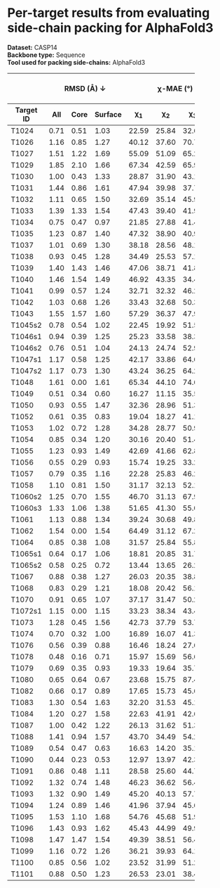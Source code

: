 # Per-target results from evaluating side-chain packing for AlphaFold3

**Dataset:** CASP14  
**Backbone type:** Sequence  
**Tool used for packing side-chains:** AlphaFold3  
<table style="width:85%;">
  <thead>
    <tr>
      <th></th>
      <th colspan="3"><strong>RMSD (Å) ↓</strong></th>
      <th colspan="4"><strong>&chi;-MAE (°) ↓</strong></th>
      <th><strong>RR (%) ↑</strong></th>
      <th colspan="3"><strong>Steric Clashes (#) ↓</strong></th>
    </tr>
    <tr>
      <th><strong>Target ID</strong></th>
      <th><strong>All</strong></th>
      <th><strong>Core</strong></th>
      <th><strong>Surface</strong></th>
      <th>&chi;<sub>1</sub></th>
      <th>&chi;<sub>2</sub></th>
      <th>&chi;<sub>3</sub></th>
      <th>&chi;<sub>4</sub></th>
      <th>&chi;<sub>1-4</sub></th>
      <th>100%</th>
      <th>90%</th>
      <th>80%</th>
    </tr>
  </thead>
  <tbody>
    <tr>
      <td>T1024</td>
      <td>0.71</td>
      <td>0.51</td>
      <td>1.03</td>
      <td>22.59</td>
      <td>25.84</td>
      <td>32.69</td>
      <td>35.98</td>
      <td>56.3</td>
      <td>53.0</td>
      <td>3.0</td>
      <td>1.0</td>
    </tr>
    <tr>
      <td>T1026</td>
      <td>1.16</td>
      <td>0.85</td>
      <td>1.27</td>
      <td>40.12</td>
      <td>37.60</td>
      <td>70.74</td>
      <td>80.39</td>
      <td>40.9</td>
      <td>18.0</td>
      <td>0.0</td>
      <td>0.0</td>
    </tr>
    <tr>
      <td>T1027</td>
      <td>1.51</td>
      <td>1.22</td>
      <td>1.69</td>
      <td>55.09</td>
      <td>51.09</td>
      <td>65.22</td>
      <td>52.80</td>
      <td>18.1</td>
      <td>115.0</td>
      <td>35.0</td>
      <td>12.0</td>
    </tr>
    <tr>
      <td>T1029</td>
      <td>1.85</td>
      <td>2.10</td>
      <td>1.66</td>
      <td>67.34</td>
      <td>42.59</td>
      <td>65.99</td>
      <td>52.12</td>
      <td>20.4</td>
      <td>26.0</td>
      <td>2.0</td>
      <td>0.0</td>
    </tr>
    <tr>
      <td>T1030</td>
      <td>1.00</td>
      <td>0.43</td>
      <td>1.33</td>
      <td>28.87</td>
      <td>31.90</td>
      <td>43.16</td>
      <td>54.13</td>
      <td>42.1</td>
      <td>38.0</td>
      <td>4.0</td>
      <td>0.0</td>
    </tr>
    <tr>
      <td>T1031</td>
      <td>1.44</td>
      <td>0.86</td>
      <td>1.61</td>
      <td>47.94</td>
      <td>39.98</td>
      <td>37.70</td>
      <td>18.41</td>
      <td>25.3</td>
      <td>11.0</td>
      <td>1.0</td>
      <td>0.0</td>
    </tr>
    <tr>
      <td>T1032</td>
      <td>1.11</td>
      <td>0.65</td>
      <td>1.50</td>
      <td>32.69</td>
      <td>35.14</td>
      <td>45.94</td>
      <td>47.35</td>
      <td>42.2</td>
      <td>17.0</td>
      <td>0.0</td>
      <td>0.0</td>
    </tr>
    <tr>
      <td>T1033</td>
      <td>1.39</td>
      <td>1.33</td>
      <td>1.54</td>
      <td>47.43</td>
      <td>39.40</td>
      <td>41.93</td>
      <td>49.60</td>
      <td>28.7</td>
      <td>10.0</td>
      <td>1.0</td>
      <td>1.0</td>
    </tr>
    <tr>
      <td>T1034</td>
      <td>0.75</td>
      <td>0.47</td>
      <td>0.97</td>
      <td>21.85</td>
      <td>27.88</td>
      <td>41.42</td>
      <td>58.97</td>
      <td>55.3</td>
      <td>34.0</td>
      <td>6.0</td>
      <td>0.0</td>
    </tr>
    <tr>
      <td>T1035</td>
      <td>1.23</td>
      <td>0.87</td>
      <td>1.40</td>
      <td>47.32</td>
      <td>38.90</td>
      <td>40.95</td>
      <td>52.95</td>
      <td>32.6</td>
      <td>21.0</td>
      <td>1.0</td>
      <td>0.0</td>
    </tr>
    <tr>
      <td>T1037</td>
      <td>1.01</td>
      <td>0.69</td>
      <td>1.30</td>
      <td>38.18</td>
      <td>28.56</td>
      <td>48.17</td>
      <td>35.77</td>
      <td>40.9</td>
      <td>59.0</td>
      <td>5.0</td>
      <td>0.0</td>
    </tr>
    <tr>
      <td>T1038</td>
      <td>0.93</td>
      <td>0.45</td>
      <td>1.28</td>
      <td>34.49</td>
      <td>25.53</td>
      <td>57.14</td>
      <td>50.76</td>
      <td>49.4</td>
      <td>28.0</td>
      <td>7.0</td>
      <td>0.0</td>
    </tr>
    <tr>
      <td>T1039</td>
      <td>1.40</td>
      <td>1.43</td>
      <td>1.46</td>
      <td>47.06</td>
      <td>38.71</td>
      <td>41.81</td>
      <td>22.47</td>
      <td>23.8</td>
      <td>31.0</td>
      <td>3.0</td>
      <td>0.0</td>
    </tr>
    <tr>
      <td>T1040</td>
      <td>1.46</td>
      <td>1.54</td>
      <td>1.49</td>
      <td>46.92</td>
      <td>43.35</td>
      <td>34.47</td>
      <td>58.57</td>
      <td>26.9</td>
      <td>15.0</td>
      <td>5.0</td>
      <td>1.0</td>
    </tr>
    <tr>
      <td>T1041</td>
      <td>0.99</td>
      <td>0.57</td>
      <td>1.24</td>
      <td>32.71</td>
      <td>32.32</td>
      <td>46.29</td>
      <td>39.88</td>
      <td>43.7</td>
      <td>27.0</td>
      <td>1.0</td>
      <td>0.0</td>
    </tr>
    <tr>
      <td>T1042</td>
      <td>1.03</td>
      <td>0.68</td>
      <td>1.26</td>
      <td>33.43</td>
      <td>32.68</td>
      <td>50.37</td>
      <td>38.65</td>
      <td>37.9</td>
      <td>44.0</td>
      <td>5.0</td>
      <td>0.0</td>
    </tr>
    <tr>
      <td>T1043</td>
      <td>1.55</td>
      <td>1.57</td>
      <td>1.60</td>
      <td>57.29</td>
      <td>36.37</td>
      <td>47.90</td>
      <td>43.10</td>
      <td>21.8</td>
      <td>25.0</td>
      <td>4.0</td>
      <td>1.0</td>
    </tr>
    <tr>
      <td>T1045s2</td>
      <td>0.78</td>
      <td>0.54</td>
      <td>1.02</td>
      <td>22.45</td>
      <td>19.92</td>
      <td>51.55</td>
      <td>64.57</td>
      <td>60.9</td>
      <td>23.0</td>
      <td>0.0</td>
      <td>0.0</td>
    </tr>
    <tr>
      <td>T1046s1</td>
      <td>0.94</td>
      <td>0.39</td>
      <td>1.25</td>
      <td>25.23</td>
      <td>33.58</td>
      <td>38.36</td>
      <td>62.25</td>
      <td>62.7</td>
      <td>18.0</td>
      <td>2.0</td>
      <td>0.0</td>
    </tr>
    <tr>
      <td>T1046s2</td>
      <td>0.76</td>
      <td>0.51</td>
      <td>1.04</td>
      <td>24.13</td>
      <td>24.74</td>
      <td>52.95</td>
      <td>53.19</td>
      <td>60.0</td>
      <td>33.0</td>
      <td>2.0</td>
      <td>0.0</td>
    </tr>
    <tr>
      <td>T1047s1</td>
      <td>1.17</td>
      <td>0.58</td>
      <td>1.25</td>
      <td>42.17</td>
      <td>33.86</td>
      <td>64.68</td>
      <td>48.17</td>
      <td>42.1</td>
      <td>21.0</td>
      <td>2.0</td>
      <td>0.0</td>
    </tr>
    <tr>
      <td>T1047s2</td>
      <td>1.17</td>
      <td>0.73</td>
      <td>1.30</td>
      <td>43.24</td>
      <td>36.25</td>
      <td>64.29</td>
      <td>82.83</td>
      <td>40.2</td>
      <td>33.0</td>
      <td>10.0</td>
      <td>2.0</td>
    </tr>
    <tr>
      <td>T1048</td>
      <td>1.61</td>
      <td>0.00</td>
      <td>1.61</td>
      <td>65.34</td>
      <td>44.10</td>
      <td>74.62</td>
      <td>74.96</td>
      <td>14.8</td>
      <td>5.0</td>
      <td>0.0</td>
      <td>0.0</td>
    </tr>
    <tr>
      <td>T1049</td>
      <td>0.51</td>
      <td>0.34</td>
      <td>0.60</td>
      <td>16.27</td>
      <td>11.15</td>
      <td>35.51</td>
      <td>57.29</td>
      <td>79.3</td>
      <td>21.0</td>
      <td>3.0</td>
      <td>0.0</td>
    </tr>
    <tr>
      <td>T1050</td>
      <td>0.93</td>
      <td>0.55</td>
      <td>1.47</td>
      <td>32.36</td>
      <td>28.96</td>
      <td>51.33</td>
      <td>49.95</td>
      <td>51.9</td>
      <td>170.0</td>
      <td>28.0</td>
      <td>7.0</td>
    </tr>
    <tr>
      <td>T1052</td>
      <td>0.61</td>
      <td>0.35</td>
      <td>0.83</td>
      <td>19.04</td>
      <td>18.27</td>
      <td>41.11</td>
      <td>47.66</td>
      <td>70.8</td>
      <td>160.0</td>
      <td>10.0</td>
      <td>2.0</td>
    </tr>
    <tr>
      <td>T1053</td>
      <td>1.02</td>
      <td>0.72</td>
      <td>1.28</td>
      <td>34.28</td>
      <td>28.77</td>
      <td>50.93</td>
      <td>53.82</td>
      <td>41.9</td>
      <td>95.0</td>
      <td>8.0</td>
      <td>1.0</td>
    </tr>
    <tr>
      <td>T1054</td>
      <td>0.85</td>
      <td>0.34</td>
      <td>1.20</td>
      <td>30.16</td>
      <td>20.40</td>
      <td>51.49</td>
      <td>59.14</td>
      <td>62.7</td>
      <td>12.0</td>
      <td>1.0</td>
      <td>0.0</td>
    </tr>
    <tr>
      <td>T1055</td>
      <td>1.23</td>
      <td>0.93</td>
      <td>1.49</td>
      <td>42.69</td>
      <td>41.66</td>
      <td>62.84</td>
      <td>75.85</td>
      <td>32.7</td>
      <td>21.0</td>
      <td>4.0</td>
      <td>0.0</td>
    </tr>
    <tr>
      <td>T1056</td>
      <td>0.55</td>
      <td>0.29</td>
      <td>0.93</td>
      <td>15.74</td>
      <td>19.25</td>
      <td>33.20</td>
      <td>58.57</td>
      <td>68.8</td>
      <td>23.0</td>
      <td>3.0</td>
      <td>0.0</td>
    </tr>
    <tr>
      <td>T1057</td>
      <td>0.79</td>
      <td>0.35</td>
      <td>1.16</td>
      <td>22.28</td>
      <td>25.83</td>
      <td>46.23</td>
      <td>45.87</td>
      <td>57.4</td>
      <td>51.0</td>
      <td>4.0</td>
      <td>0.0</td>
    </tr>
    <tr>
      <td>T1058</td>
      <td>1.10</td>
      <td>0.81</td>
      <td>1.50</td>
      <td>31.17</td>
      <td>32.13</td>
      <td>52.10</td>
      <td>39.56</td>
      <td>47.8</td>
      <td>69.0</td>
      <td>10.0</td>
      <td>0.0</td>
    </tr>
    <tr>
      <td>T1060s2</td>
      <td>1.25</td>
      <td>0.70</td>
      <td>1.55</td>
      <td>46.70</td>
      <td>31.13</td>
      <td>67.97</td>
      <td>43.16</td>
      <td>37.9</td>
      <td>78.0</td>
      <td>11.0</td>
      <td>5.0</td>
    </tr>
    <tr>
      <td>T1060s3</td>
      <td>1.33</td>
      <td>1.06</td>
      <td>1.38</td>
      <td>51.65</td>
      <td>41.30</td>
      <td>55.08</td>
      <td>34.20</td>
      <td>37.7</td>
      <td>12.0</td>
      <td>1.0</td>
      <td>0.0</td>
    </tr>
    <tr>
      <td>T1061</td>
      <td>1.13</td>
      <td>0.88</td>
      <td>1.34</td>
      <td>39.24</td>
      <td>30.68</td>
      <td>49.85</td>
      <td>57.40</td>
      <td>40.4</td>
      <td>199.0</td>
      <td>30.0</td>
      <td>2.0</td>
    </tr>
    <tr>
      <td>T1062</td>
      <td>1.54</td>
      <td>0.00</td>
      <td>1.54</td>
      <td>64.49</td>
      <td>31.12</td>
      <td>67.20</td>
      <td>66.98</td>
      <td>14.3</td>
      <td>0.0</td>
      <td>0.0</td>
      <td>0.0</td>
    </tr>
    <tr>
      <td>T1064</td>
      <td>0.85</td>
      <td>0.38</td>
      <td>1.08</td>
      <td>31.57</td>
      <td>25.84</td>
      <td>55.87</td>
      <td>23.56</td>
      <td>60.4</td>
      <td>29.0</td>
      <td>6.0</td>
      <td>0.0</td>
    </tr>
    <tr>
      <td>T1065s1</td>
      <td>0.64</td>
      <td>0.17</td>
      <td>1.06</td>
      <td>18.81</td>
      <td>20.85</td>
      <td>31.77</td>
      <td>36.81</td>
      <td>68.8</td>
      <td>8.0</td>
      <td>1.0</td>
      <td>0.0</td>
    </tr>
    <tr>
      <td>T1065s2</td>
      <td>0.58</td>
      <td>0.25</td>
      <td>0.72</td>
      <td>13.44</td>
      <td>13.65</td>
      <td>26.26</td>
      <td>48.69</td>
      <td>77.4</td>
      <td>11.0</td>
      <td>1.0</td>
      <td>0.0</td>
    </tr>
    <tr>
      <td>T1067</td>
      <td>0.88</td>
      <td>0.38</td>
      <td>1.27</td>
      <td>26.03</td>
      <td>20.35</td>
      <td>38.81</td>
      <td>65.75</td>
      <td>60.8</td>
      <td>47.0</td>
      <td>4.0</td>
      <td>0.0</td>
    </tr>
    <tr>
      <td>T1068</td>
      <td>0.83</td>
      <td>0.29</td>
      <td>1.21</td>
      <td>18.08</td>
      <td>20.42</td>
      <td>56.18</td>
      <td>54.20</td>
      <td>65.1</td>
      <td>17.0</td>
      <td>0.0</td>
      <td>0.0</td>
    </tr>
    <tr>
      <td>T1070</td>
      <td>0.91</td>
      <td>0.65</td>
      <td>1.07</td>
      <td>37.17</td>
      <td>31.47</td>
      <td>50.22</td>
      <td>40.79</td>
      <td>46.2</td>
      <td>39.0</td>
      <td>5.0</td>
      <td>3.0</td>
    </tr>
    <tr>
      <td>T1072s1</td>
      <td>1.15</td>
      <td>0.00</td>
      <td>1.15</td>
      <td>33.23</td>
      <td>38.34</td>
      <td>43.40</td>
      <td>47.91</td>
      <td>36.7</td>
      <td>1.0</td>
      <td>0.0</td>
      <td>0.0</td>
    </tr>
    <tr>
      <td>T1073</td>
      <td>1.28</td>
      <td>0.45</td>
      <td>1.56</td>
      <td>42.73</td>
      <td>37.79</td>
      <td>53.78</td>
      <td>56.11</td>
      <td>38.5</td>
      <td>11.0</td>
      <td>1.0</td>
      <td>0.0</td>
    </tr>
    <tr>
      <td>T1074</td>
      <td>0.70</td>
      <td>0.32</td>
      <td>1.00</td>
      <td>16.89</td>
      <td>16.07</td>
      <td>41.32</td>
      <td>39.27</td>
      <td>69.4</td>
      <td>20.0</td>
      <td>5.0</td>
      <td>1.0</td>
    </tr>
    <tr>
      <td>T1076</td>
      <td>0.56</td>
      <td>0.39</td>
      <td>0.88</td>
      <td>16.46</td>
      <td>18.24</td>
      <td>27.65</td>
      <td>54.36</td>
      <td>70.5</td>
      <td>86.0</td>
      <td>4.0</td>
      <td>0.0</td>
    </tr>
    <tr>
      <td>T1078</td>
      <td>0.48</td>
      <td>0.16</td>
      <td>0.71</td>
      <td>15.97</td>
      <td>15.69</td>
      <td>56.62</td>
      <td>51.72</td>
      <td>80.8</td>
      <td>23.0</td>
      <td>6.0</td>
      <td>0.0</td>
    </tr>
    <tr>
      <td>T1079</td>
      <td>0.69</td>
      <td>0.35</td>
      <td>0.93</td>
      <td>19.33</td>
      <td>19.64</td>
      <td>35.78</td>
      <td>55.22</td>
      <td>62.8</td>
      <td>106.0</td>
      <td>4.0</td>
      <td>0.0</td>
    </tr>
    <tr>
      <td>T1080</td>
      <td>0.65</td>
      <td>0.64</td>
      <td>0.67</td>
      <td>23.68</td>
      <td>15.75</td>
      <td>87.42</td>
      <td>52.93</td>
      <td>61.2</td>
      <td>26.0</td>
      <td>2.0</td>
      <td>0.0</td>
    </tr>
    <tr>
      <td>T1082</td>
      <td>0.66</td>
      <td>0.17</td>
      <td>0.89</td>
      <td>17.65</td>
      <td>15.73</td>
      <td>45.60</td>
      <td>38.70</td>
      <td>61.2</td>
      <td>11.0</td>
      <td>2.0</td>
      <td>0.0</td>
    </tr>
    <tr>
      <td>T1083</td>
      <td>1.30</td>
      <td>0.54</td>
      <td>1.63</td>
      <td>32.20</td>
      <td>31.53</td>
      <td>45.14</td>
      <td>84.46</td>
      <td>40.5</td>
      <td>22.0</td>
      <td>1.0</td>
      <td>0.0</td>
    </tr>
    <tr>
      <td>T1084</td>
      <td>1.20</td>
      <td>0.27</td>
      <td>1.58</td>
      <td>22.63</td>
      <td>41.91</td>
      <td>42.69</td>
      <td>67.74</td>
      <td>50.0</td>
      <td>18.0</td>
      <td>1.0</td>
      <td>0.0</td>
    </tr>
    <tr>
      <td>T1087</td>
      <td>1.00</td>
      <td>0.42</td>
      <td>1.22</td>
      <td>26.13</td>
      <td>31.62</td>
      <td>51.34</td>
      <td>28.39</td>
      <td>48.5</td>
      <td>12.0</td>
      <td>0.0</td>
      <td>0.0</td>
    </tr>
    <tr>
      <td>T1088</td>
      <td>1.41</td>
      <td>0.94</td>
      <td>1.57</td>
      <td>43.70</td>
      <td>34.49</td>
      <td>54.28</td>
      <td>35.73</td>
      <td>47.2</td>
      <td>13.0</td>
      <td>1.0</td>
      <td>0.0</td>
    </tr>
    <tr>
      <td>T1089</td>
      <td>0.54</td>
      <td>0.47</td>
      <td>0.63</td>
      <td>16.63</td>
      <td>14.20</td>
      <td>35.18</td>
      <td>28.85</td>
      <td>73.7</td>
      <td>99.0</td>
      <td>13.0</td>
      <td>3.0</td>
    </tr>
    <tr>
      <td>T1090</td>
      <td>0.44</td>
      <td>0.23</td>
      <td>0.53</td>
      <td>12.97</td>
      <td>13.97</td>
      <td>42.30</td>
      <td>26.37</td>
      <td>76.4</td>
      <td>28.0</td>
      <td>0.0</td>
      <td>0.0</td>
    </tr>
    <tr>
      <td>T1091</td>
      <td>0.86</td>
      <td>0.48</td>
      <td>1.11</td>
      <td>28.58</td>
      <td>25.60</td>
      <td>44.71</td>
      <td>53.67</td>
      <td>55.6</td>
      <td>83.0</td>
      <td>11.0</td>
      <td>0.0</td>
    </tr>
    <tr>
      <td>T1092</td>
      <td>1.32</td>
      <td>0.74</td>
      <td>1.48</td>
      <td>46.23</td>
      <td>36.62</td>
      <td>56.42</td>
      <td>53.93</td>
      <td>33.3</td>
      <td>83.0</td>
      <td>5.0</td>
      <td>0.0</td>
    </tr>
    <tr>
      <td>T1093</td>
      <td>1.32</td>
      <td>0.90</td>
      <td>1.49</td>
      <td>45.20</td>
      <td>40.13</td>
      <td>57.73</td>
      <td>51.25</td>
      <td>33.7</td>
      <td>125.0</td>
      <td>15.0</td>
      <td>1.0</td>
    </tr>
    <tr>
      <td>T1094</td>
      <td>1.24</td>
      <td>0.89</td>
      <td>1.46</td>
      <td>41.96</td>
      <td>37.94</td>
      <td>45.69</td>
      <td>53.92</td>
      <td>36.1</td>
      <td>97.0</td>
      <td>8.0</td>
      <td>2.0</td>
    </tr>
    <tr>
      <td>T1095</td>
      <td>1.53</td>
      <td>1.10</td>
      <td>1.68</td>
      <td>54.76</td>
      <td>45.68</td>
      <td>51.98</td>
      <td>56.22</td>
      <td>21.8</td>
      <td>107.0</td>
      <td>9.0</td>
      <td>0.0</td>
    </tr>
    <tr>
      <td>T1096</td>
      <td>1.43</td>
      <td>0.93</td>
      <td>1.62</td>
      <td>45.43</td>
      <td>44.99</td>
      <td>49.97</td>
      <td>50.87</td>
      <td>31.8</td>
      <td>86.0</td>
      <td>10.0</td>
      <td>0.0</td>
    </tr>
    <tr>
      <td>T1098</td>
      <td>1.47</td>
      <td>1.47</td>
      <td>1.54</td>
      <td>49.39</td>
      <td>38.51</td>
      <td>56.41</td>
      <td>32.47</td>
      <td>43.4</td>
      <td>76.0</td>
      <td>9.0</td>
      <td>2.0</td>
    </tr>
    <tr>
      <td>T1099</td>
      <td>1.16</td>
      <td>0.72</td>
      <td>1.26</td>
      <td>36.21</td>
      <td>39.93</td>
      <td>64.15</td>
      <td>56.61</td>
      <td>30.7</td>
      <td>24.0</td>
      <td>2.0</td>
      <td>0.0</td>
    </tr>
    <tr>
      <td>T1100</td>
      <td>0.85</td>
      <td>0.56</td>
      <td>1.02</td>
      <td>23.52</td>
      <td>31.99</td>
      <td>51.26</td>
      <td>52.03</td>
      <td>51.7</td>
      <td>41.0</td>
      <td>5.0</td>
      <td>0.0</td>
    </tr>
    <tr>
      <td>T1101</td>
      <td>0.88</td>
      <td>0.50</td>
      <td>1.23</td>
      <td>26.53</td>
      <td>23.01</td>
      <td>38.43</td>
      <td>54.77</td>
      <td>61.4</td>
      <td>59.0</td>
      <td>3.0</td>
      <td>1.0</td>
    </tr>
  </tbody>
</table>